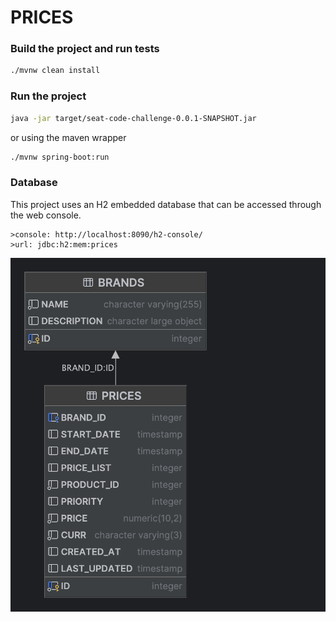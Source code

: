 # PRICES



### Build the project and run tests

```bash
./mvnw clean install
```

### Run the project

```bash
java -jar target/seat-code-challenge-0.0.1-SNAPSHOT.jar
```

or using the maven wrapper

```bash
./mvnw spring-boot:run 
```
### Database
This project uses an H2 embedded database that can be accessed through the web
console.

    >console: http://localhost:8090/h2-console/
    >url: jdbc:h2:mem:prices

![Database diagram](doc/database_schema.png)
